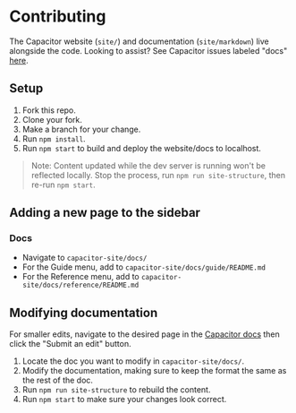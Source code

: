 # Contributing

The Capacitor website (`site/`) and documentation (`site/markdown`) live alongside the code. Looking to assist? See Capacitor issues labeled "docs" [here](https://github.com/ionic-team/capacitor/issues?q=is%3Aopen+is%3Aissue+label%3Adocs).

## Setup

1. Fork this repo.
1. Clone your fork.
1. Make a branch for your change.
1. Run `npm install`.
1. Run `npm start` to build and deploy the website/docs to localhost.

> Note: Content updated while the dev server is running won't be reflected locally. Stop the process, run `npm run site-structure`, then re-run `npm start`.

## Adding a new page to the sidebar

### Docs

- Navigate to `capacitor-site/docs/`
- For the Guide menu, add to `capacitor-site/docs/guide/README.md`
- For the Reference menu, add to `capacitor-site/docs/reference/README.md`

## Modifying documentation

For smaller edits, navigate to the desired page in the [Capacitor docs](https://capacitorjs.com/docs/) then click the "Submit an edit" button.

1. Locate the doc you want to modify in `capacitor-site/docs/`.
1. Modify the documentation, making sure to keep the format the same as the rest of the doc.
1. Run `npm run site-structure` to rebuild the content.
1. Run `npm start` to make sure your changes look correct.
